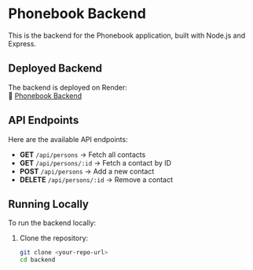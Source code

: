 # Phonebook Backend

This is the backend for the Phonebook application, built with Node.js and Express.

## Deployed Backend

The backend is deployed on Render:  
🔗 [Phonebook Backend](https://phonebook-backend-uu7a.onrender.com)

## API Endpoints

Here are the available API endpoints:

- **GET** `/api/persons` → Fetch all contacts
- **GET** `/api/persons/:id` → Fetch a contact by ID
- **POST** `/api/persons` → Add a new contact
- **DELETE** `/api/persons/:id` → Remove a contact

## Running Locally

To run the backend locally:

1. Clone the repository:
   ```sh
   git clone <your-repo-url>
   cd backend
